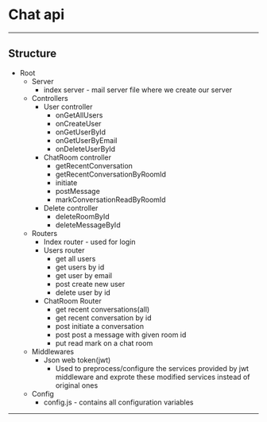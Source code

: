 # Chat api
---
## Structure
+ Root
  + Server
    + index server - mail server file where we create our server
  + Controllers
    + User controller
      + onGetAllUsers
      + onCreateUser
      + onGetUserById
      + onGetUserByEmail
      + onDeleteUserById
    + ChatRoom controller
      + getRecentConversation
      + getRecentConversationByRoomId 
      + initiate
      + postMessage
      + markConversationReadByRoomId
    + Delete controller
      + deleteRoomById
      + deleteMessageById
  + Routers
    + Index router - used for login 
    + Users router
      + get all users
      + get users by id
      + get user by email
      + post create new user
      + delete user by id
    + ChatRoom Router
      + get recent conversations(all)
      + get recent conversation by id
      + post initiate a conversation
      + post post a message with given room id
      + put read mark on a chat room
  + Middlewares
    + Json web token(jwt)
      + Used to preprocess/configure the services provided by jwt middleware and exprote these modified services instead of original ones
  + Config
    + config.js - contains all configuration variables
---